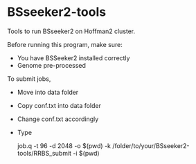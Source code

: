 BSseeker2-tools
===============

Tools to run BSseeker2 on Hoffman2 cluster.

Before running this program, make sure:

* You have BSSeeker2 installed correctly
* Genome pre-processed

To submit jobs,

* Move into data folder
* Copy conf.txt into data folder
* Change conf.txt accordingly
* Type


    job.q -t 96 -d 2048 -o $(pwd) -k /folder/to/your/BSseeker2-tools/RRBS_submit -i $(pwd)
